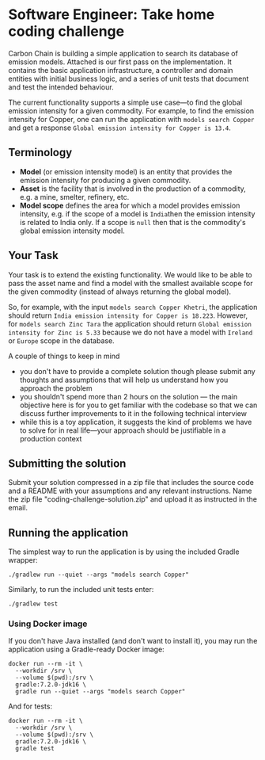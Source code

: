 # Software Engineer: Take home coding challenge

Carbon Chain is building a simple application to search its database of emission models. Attached is our first pass on
the implementation. It contains the basic application infrastructure, a controller and domain entities with initial
business logic, and a series of unit tests that document and test the intended behaviour.

The current functionality supports a simple use case—to find the global emission intensity for a given commodity. For
example, to find the emission intensity for Copper, one can run the application with `models search Copper` and get a
response `Global emission intensity for Copper is 13.4`.

## Terminology

- **Model** (or emission intensity model) is an entity that provides the emission intensity for producing a given
  commodity.
- **Asset** is the facility that is involved in the production of a commodity, e.g. a mine, smelter, refinery, etc.
- **Model scope** defines the area for which a model provides emission intensity, e.g. if the scope of a model is
  `India`then the emission intensity is related to India only. If a scope is `null` then that is the commodity's global
  emission intensity model.

## Your Task

Your task is to extend the existing functionality. We would like to be able to pass the asset name and find a model with
the smallest available scope for the given commodity (instead of always returning the global model).

So, for example, with the input `models search Copper Khetri`, the application should return `India emission intensity for Copper is 18.223`. However, for `models search Zinc Tara` the application should return `Global emission intensity for Zinc is 5.33` because we do not have a model with `Ireland` or `Europe` scope in the database.

A couple of things to keep in mind

- you don't have to provide a complete solution though please submit any thoughts and assumptions that will help us
  understand how you approach the problem
- you shouldn't spend more than 2 hours on the solution — the main objective here is for you to get familiar with the
  codebase so that we can discuss further improvements to it in the following technical interview
- while this is a toy application, it suggests the kind of problems we have to solve for in real life—your approach
  should be justifiable in a production context

## Submitting the solution

Submit your solution compressed in a zip file that includes the source code and a README with your assumptions and any
relevant instructions. Name the zip file "coding-challenge-solution.zip" and upload it as instructed in the email.

## Running the application

The simplest way to run the application is by using the included Gradle wrapper:

```shell
./gradlew run --quiet --args "models search Copper"
```

Similarly, to run the included unit tests enter:

```shell
./gradlew test
```

### Using Docker image

If you don't have Java installed (and don't want to install it), you may run the application using a Gradle-ready
Docker image:

```shell
docker run --rm -it \
  --workdir /srv \
  --volume $(pwd):/srv \
  gradle:7.2.0-jdk16 \
  gradle run --quiet --args "models search Copper"
```

And for tests:

```shell
docker run --rm -it \
  --workdir /srv \
  --volume $(pwd):/srv \
  gradle:7.2.0-jdk16 \
  gradle test
```
